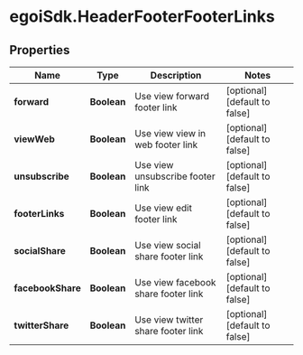# egoiSdk.HeaderFooterFooterLinks

## Properties
Name | Type | Description | Notes
------------ | ------------- | ------------- | -------------
**forward** | **Boolean** | Use view forward footer link | [optional] [default to false]
**viewWeb** | **Boolean** | Use view view in web footer link | [optional] [default to false]
**unsubscribe** | **Boolean** | Use view unsubscribe footer link | [optional] [default to false]
**footerLinks** | **Boolean** | Use view edit footer link | [optional] [default to false]
**socialShare** | **Boolean** | Use view social share footer link | [optional] [default to false]
**facebookShare** | **Boolean** | Use view facebook share footer link | [optional] [default to false]
**twitterShare** | **Boolean** | Use view twitter share footer link | [optional] [default to false]


